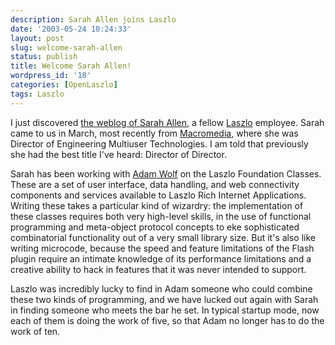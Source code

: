 ```yaml
---
description: Sarah Allen joins Laszlo
date: '2003-05-24 10:24:33'
layout: post
slug: welcome-sarah-allen
status: publish
title: Welcome Sarah Allen!
wordpress_id: '18'
categories: [OpenLaszlo]
tags: Laszlo
---
```


I just discovered [the weblog of Sarah Allen](http://www.ultrasaurus.com/), a fellow [Laszlo](http://www.laszlosystems.com) employee.  Sarah came to us in March, most recently from [Macromedia](http://www.macromedia.com), where she was Director of Engineering
Multiuser Technologies.  I am told that previously she had the best title I've heard: Director of Director.

Sarah has been working with [Adam Wolf](http://www.flatlandexports.com) on the Laszlo Foundation Classes.  These are a set of user interface, data handling, and web connectivity components and services available to Laszlo Rich Internet Applications.  Writing these takes a particular kind of wizardry: the implementation of these classes requires both very high-level skills, in the use of functional programming and meta-object protocol concepts to eke sophisticated combinatorial functionality out of a very small library size. But it's also like writing microcode, because the speed and feature limitations of the Flash plugin require an intimate knowledge of its performance limitations and a creative ability to hack in features that it was never intended to support.

Laszlo was incredibly lucky to find in Adam someone who could combine these two kinds of programming, and we have lucked out again with Sarah in finding someone who meets the bar he set.  In typical startup mode, now each of them is doing the work of five, so that Adam no longer has to do the work of ten.

